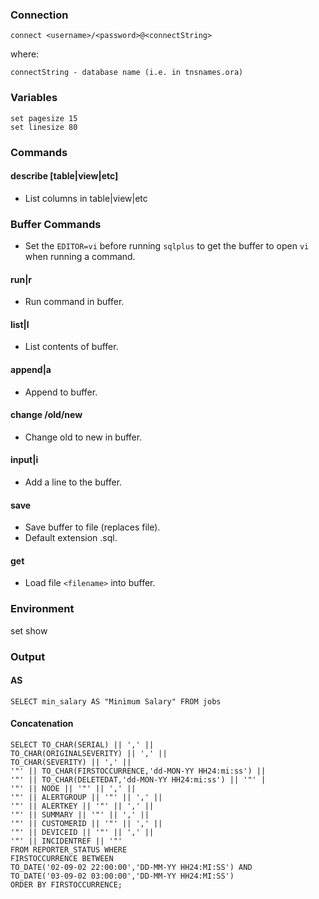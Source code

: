<!--
Categories:
  - oracle
Tags:
  - sqlplus
-->

### Connection ###

    connect <username>/<password>@<connectString>

where: 

    connectString - database name (i.e. in tnsnames.ora)

### Variables ###

    set pagesize 15
    set linesize 80

### Commands ###

#### describe [table|view|etc]

- List columns in table|view|etc

### Buffer Commands ###

- Set the `EDITOR=vi` before running `sqlplus` to get the buffer to open `vi` when running a command.

#### run|r ####

- Run command in buffer.

#### list|l

- List contents of buffer.

#### append|a

- Append to buffer.

#### change /old/new

- Change old to new in buffer.

#### input|i ####

- Add a line to the buffer.

#### save <filename> ####

- Save buffer to file (replaces file).
- Default extension .sql.

#### get <filename> ####

- Load file `<filename>` into buffer.

### Environment ###

  set <variable> <value>
  show <variable>

### Output

#### AS

    SELECT min_salary AS "Minimum Salary" FROM jobs

#### Concatenation

    SELECT TO_CHAR(SERIAL) || ',' ||
    TO_CHAR(ORIGINALSEVERITY) || ',' ||
    TO_CHAR(SEVERITY) || ',' ||
    '"' || TO_CHAR(FIRSTOCCURRENCE,'dd-MON-YY HH24:mi:ss') ||
    '"' || TO_CHAR(DELETEDAT,'dd-MON-YY HH24:mi:ss') || '"' |
    '"' || NODE || '"' || ',' ||
    '"' || ALERTGROUP || '"' || ',' ||
    '"' || ALERTKEY || '"' || ',' ||
    '"' || SUMMARY || '"' || ',' ||
    '"' || CUSTOMERID || '"' || ',' ||
    '"' || DEVICEID || '"' || ',' ||
    '"' || INCIDENTREF || '"'
    FROM REPORTER_STATUS WHERE
    FIRSTOCCURRENCE BETWEEN
    TO_DATE('02-09-02 22:00:00','DD-MM-YY HH24:MI:SS') AND
    TO_DATE('03-09-02 03:00:00','DD-MM-YY HH24:MI:SS')
    ORDER BY FIRSTOCCURRENCE;
